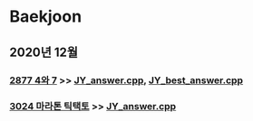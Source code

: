 # Baekjoon
## 2020년 12월
### [2877 4와 7](https://www.acmicpc.net/problem/2877) >> [JY_answer.cpp](JY_B2877.cpp), [JY_best_answer.cpp](JY_B2877_2.cpp)
### [3024 마라톤 틱택토](https://www.acmicpc.net/problem/3024) >> [JY_answer.cpp](JY_B3024.cpp)
